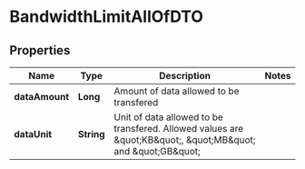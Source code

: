 

# BandwidthLimitAllOfDTO

## Properties

Name | Type | Description | Notes
------------ | ------------- | ------------- | -------------
**dataAmount** | **Long** | Amount of data allowed to be transfered | 
**dataUnit** | **String** | Unit of data allowed to be transfered. Allowed values are \&quot;KB\&quot;, \&quot;MB\&quot; and \&quot;GB\&quot; | 



